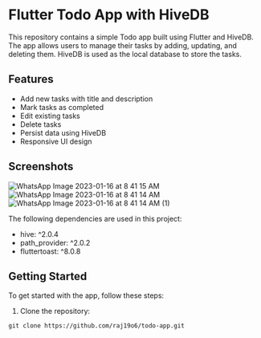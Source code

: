 # Flutter Todo App with HiveDB

This repository contains a simple Todo app built using Flutter and HiveDB. The app allows users to manage their tasks by adding, updating, and deleting them. HiveDB is used as the local database to store the tasks.

## Features

- Add new tasks with title and description
- Mark tasks as completed
- Edit existing tasks
- Delete tasks
- Persist data using HiveDB
- Responsive UI design

## Screenshots

![WhatsApp Image 2023-01-16 at 8 41 15 AM](https://user-images.githubusercontent.com/62295556/212591115-49ae42d8-e2d1-4308-a681-2b34d257b040.jpeg)
![WhatsApp Image 2023-01-16 at 8 41 14 AM](https://user-images.githubusercontent.com/62295556/212591122-14b61020-7d9c-4f02-8405-011f43b02861.jpeg)
![WhatsApp Image 2023-01-16 at 8 41 14 AM (1)](https://user-images.githubusercontent.com/62295556/212591142-399a920b-bacb-4e5a-a5b1-0cff10f5c5cf.jpeg)

The following dependencies are used in this project:

- hive: ^2.0.4
- path_provider: ^2.0.2
- fluttertoast: ^8.0.8

## Getting Started

To get started with the app, follow these steps:

1. Clone the repository:

```shell
git clone https://github.com/raj19o6/todo-app.git
